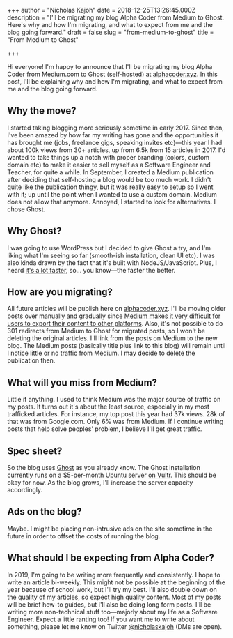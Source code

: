 +++
author = "Nicholas Kajoh"
date = 2018-12-25T13:26:45.000Z
description = "I'll be migrating my blog Alpha Coder from Medium to Ghost. Here's why and how I'm migrating, and what to expect from me and the blog going forward."
draft = false
slug = "from-medium-to-ghost"
title = "From Medium to Ghost"

+++


Hi everyone! I'm happy to announce that I'll be migrating my blog Alpha Coder from Medium.com to Ghost (self-hosted) at [alphacoder.xyz](https://alphacoder.xyz). In this post, I'll be explaining why and how I'm migrating, and what to expect from me and the blog going forward.

Why the move?
-------------

I started taking blogging more seriously sometime in early 2017. Since then, I've been amazed by how far my writing has gone and the opportunities it has brought me (jobs, freelance gigs, speaking invites etc)—this year I had about 100k views from 30+ articles, up from 6.5k from 15 articles in 2017. I'd wanted to take things up a notch with proper branding (colors, custom domain etc) to make it easier to sell myself as a Software Engineer and Teacher, for quite a while. In September, I created a Medium publication after deciding that self-hosting a blog would be too much work. I didn't quite like the publication thingy, but it was really easy to setup so I went with it; up until the point when I wanted to use a custom domain. Medium does not allow that anymore. Annoyed, I started to look for alternatives. I chose Ghost.

Why Ghost?
----------

I was going to use WordPress but I decided to give Ghost a try, and I'm liking what I'm seeing so far (smooth-ish installation, clean UI etc). I was also kinda drawn by the fact that it's built with NodeJS/JavaScript. Plus, I heard [it's a lot faster](https://ghost.org/vs/wordpress/), so... you know—the faster the better.

How are you migrating?
----------------------

All future articles will be publish here on [alphacoder.xyz](https://alphacoder.xyz). I'll be moving older posts over manually and gradually since [Medium makes it very difficult for users to export their content to other platforms](https://medium.com/secjuice/secjuice-is-abandoning-medium-why-medium-doesnt-deserve-our-publication-2a772ac64e46). Also, it's not possible to do 301 redirects from Medium to Ghost for migrated posts, so I won't be deleting the original articles. I'll link from the posts on Medium to the new blog. The Medium posts (basically title plus link to this blog) will remain until I notice little or no traffic from Medium. I may decide to delete the publication then.

What will you miss from Medium?
-------------------------------

Little if anything. I used to think Medium was the major source of traffic on my posts. It turns out it's about the least source, especially in my most trafficked articles. For instance, my top post this year had 37k views. 28k of that was from Google.com. Only 6% was from Medium. If I continue writing posts that help solve peoples' problem, I believe I'll get great traffic.

Spec sheet?
-----------

So the blog uses [Ghost](https://ghost.org) as you already know. The Ghost installation currently runs on a $5-per-month Ubuntu server [on Vultr](https://www.vultr.com). This should be okay for now. As the blog grows, I'll increase the server capacity accordingly.

Ads on the blog?
----------------

Maybe. I might be placing non-intrusive ads on the site sometime in the future in order to offset the costs of running the blog.

What should I be expecting from Alpha Coder?
--------------------------------------------

In 2019, I'm going to be writing more frequently and consistently. I hope to write an article bi-weekly. This might not be possible at the beginning of the year because of school work, but I'll try my best. I'll also double down on the quality of my articles, so expect high quality content. Most of my posts will be brief how-to guides, but I'll also be doing long form posts. I'll be writing more non-technical stuff too—majorly about my life as a Software Engineer. Expect a little ranting too! If you want me to write about something, please let me know on Twitter [@nicholaskajoh](https://twitter.com/nicholaskajoh) (DMs are open).